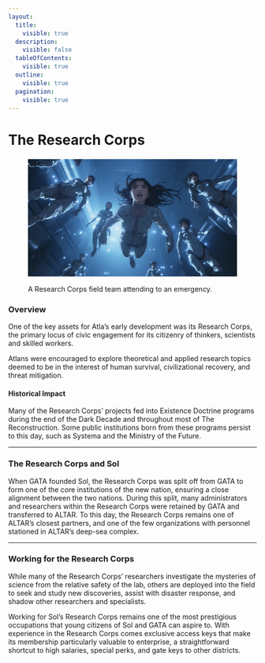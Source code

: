 ```yaml
---
layout:
  title:
    visible: true
  description:
    visible: false
  tableOfContents:
    visible: true
  outline:
    visible: true
  pagination:
    visible: true
---
```


# The Research Corps

###

<figure><img src="../../../.gitbook/assets/helios-1.png" alt="" width="563"><figcaption><p>A Research Corps field team attending to an emergency.</p></figcaption></figure>

### Overview

One of the key assets for Atla’s early development was its Research Corps, the primary locus of civic engagement for its citizenry of thinkers, scientists and skilled workers.

Atlans were encouraged to explore theoretical and applied research topics deemed to be in the interest of human survival, civilizational recovery, and threat mitigation.

#### Historical Impact

Many of the Research Corps’ projects fed into Existence Doctrine programs during the end of the Dark Decade and throughout most of The Reconstruction. Some public institutions born from these programs persist to this day, such as Systema and the Ministry of the Future.

***

### The Research Corps and Sol

When GATA founded Sol, the Research Corps was split off from GATA to form one of the core institutions of the new nation, ensuring a close alignment between the two nations. During this split, many administrators and researchers within the Research Corps were retained by GATA and transferred to ALTAR. To this day, the Research Corps remains one of ALTAR’s closest partners, and one of the few organizations with personnel stationed in ALTAR’s deep-sea complex.

***

### Working for the Research Corps

While many of the Research Corps’ researchers investigate the mysteries of science from the relative safety of the lab, others are deployed into the field to seek and study new discoveries, assist with disaster response, and shadow other researchers and specialists.

Working for Sol’s Research Corps remains one of the most prestigious occupations that young citizens of Sol and GATA can aspire to. With experience in the Research Corps comes exclusive access keys that make its membership particularly valuable to enterprise, a straightforward shortcut to high salaries, special perks, and gate keys to other districts.
